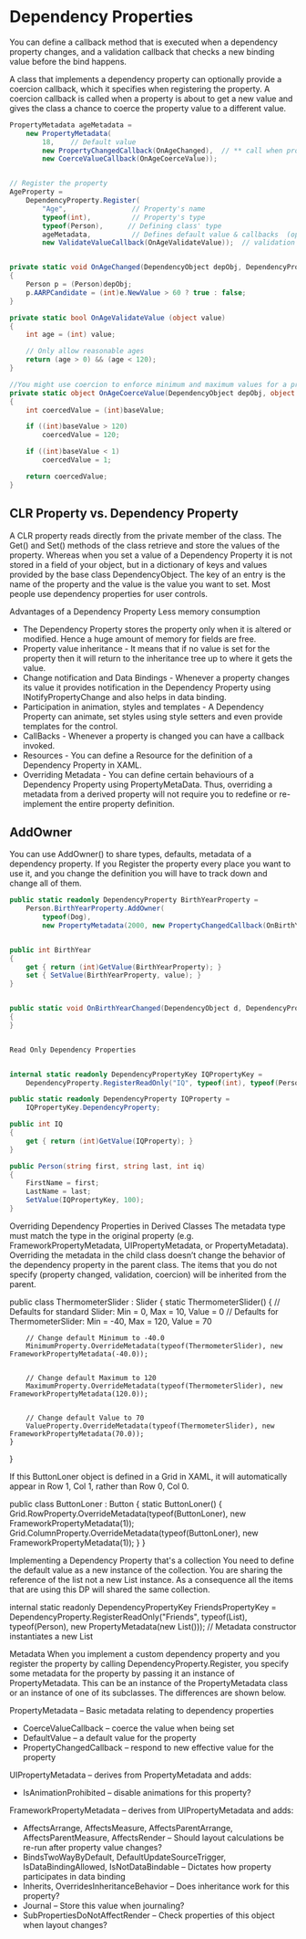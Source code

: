# Dependency Properties

You can define a callback method that is executed when a dependency property changes, and a validation callback that checks a new binding value before the bind happens.

A class that implements a dependency property can optionally provide a coercion callback, which it specifies when registering the property. A coercion callback is called when a property is about to get a new value and gives the class a chance to coerce the property value to a different value.

```csharp
PropertyMetadata ageMetadata =
    new PropertyMetadata(
        18,    // Default value
        new PropertyChangedCallback(OnAgeChanged),  // ** call when property changes
        new CoerceValueCallback(OnAgeCoerceValue));


// Register the property
AgeProperty =
    DependencyProperty.Register(
        "Age",                // Property's name
        typeof(int),          // Property's type
        typeof(Person),      // Defining class' type
        ageMetadata,          // Defines default value & callbacks  (optional)
        new ValidateValueCallback(OnAgeValidateValue));  // validation (optional)


private static void OnAgeChanged(DependencyObject depObj, DependencyPropertyChangedEventArgs e)
{
    Person p = (Person)depObj;
    p.AARPCandidate = (int)e.NewValue > 60 ? true : false;
}

private static bool OnAgeValidateValue (object value)
{
    int age = (int) value;

    // Only allow reasonable ages
    return (age > 0) && (age < 120);
}

//You might use coercion to enforce minimum and maximum values for a property
private static object OnAgeCoerceValue(DependencyObject depObj, object baseValue)
{
    int coercedValue = (int)baseValue;

    if ((int)baseValue > 120)
        coercedValue = 120;

    if ((int)baseValue < 1)
        coercedValue = 1;

    return coercedValue;
}
```

## CLR Property vs. Dependency Property

A CLR property reads directly from the private member of the class. The Get() and Set() methods of the class retrieve and store the values of the property. Whereas when you set a value of a Dependency Property it is not stored in a field of your object, but in a dictionary of keys and values provided by the base class DependencyObject. The key of an entry is the name of the property and the value is the value you want to set. Most people use dependency properties for user controls.

Advantages of a Dependency Property Less memory consumption

 - The Dependency Property stores the property only when it is altered or modified. Hence a huge amount of memory for fields are free.
- Property value inheritance - It means that if no value is set for the property then it will return to the inheritance tree up to where it gets the value.
- Change notification and Data Bindings - Whenever a property changes its value it provides notification in the Dependency Property using INotifyPropertyChange and also helps in data binding.
- Participation in animation, styles and templates - A Dependency Property can animate, set styles using style setters and even provide templates for the control.
- CallBacks - Whenever a property is changed you can have a callback invoked.
- Resources - You can define a Resource for the definition of a Dependency Property in XAML.
- Overriding Metadata - You can define certain behaviours of a Dependency Property using PropertyMetaData. Thus, overriding a metadata from a derived property will not require you to redefine or re-implement the entire property definition.

## AddOwner
You can use AddOwner() to share types, defaults, metadata of a dependency property. If you Register the property every place you want to use it, and you change the definition you will have to track down and change all of them.

```csharp
public static readonly DependencyProperty BirthYearProperty =
    Person.BirthYearProperty.AddOwner(
        typeof(Dog),
        new PropertyMetadata(2000, new PropertyChangedCallback(OnBirthYearChanged)));


public int BirthYear
{
    get { return (int)GetValue(BirthYearProperty); }
    set { SetValue(BirthYearProperty, value); }
}


public static void OnBirthYearChanged(DependencyObject d, DependencyPropertyChangedEventArgs e)
{
}


Read Only Dependency Properties


internal static readonly DependencyPropertyKey IQPropertyKey =
    DependencyProperty.RegisterReadOnly("IQ", typeof(int), typeof(Person), new PropertyMetadata(100));

public static readonly DependencyProperty IQProperty =
    IQPropertyKey.DependencyProperty;

public int IQ
{
    get { return (int)GetValue(IQProperty); }
}

public Person(string first, string last, int iq)
{
    FirstName = first;
    LastName = last;
    SetValue(IQPropertyKey, 100);
}
```

Overriding Dependency Properties in Derived Classes
The metadata type must match the type in the original property (e.g. FrameworkPropertyMetadata, UIPropertyMetadata, or PropertyMetadata). Overriding the metadata in the child class doesn’t change the behavior of the dependency property in the parent class. The items that you do not specify (property changed, validation, coercion) will be inherited from the parent.


public class ThermometerSlider : Slider
{
    static ThermometerSlider()
    {
        // Defaults for standard Slider: Min = 0, Max = 10, Value = 0
        // Defaults for ThermometerSlider: Min = -40, Max = 120, Value = 70


        // Change default Minimum to -40.0
        MinimumProperty.OverrideMetadata(typeof(ThermometerSlider), new FrameworkPropertyMetadata(-40.0));


        // Change default Maximum to 120
        MaximumProperty.OverrideMetadata(typeof(ThermometerSlider), new FrameworkPropertyMetadata(120.0));


        // Change default Value to 70
        ValueProperty.OverrideMetadata(typeof(ThermometerSlider), new FrameworkPropertyMetadata(70.0));
    }
}

If this ButtonLoner object is defined in a Grid in XAML, it will automatically appear in Row 1, Col 1, rather than Row 0, Col 0.


public class ButtonLoner : Button
{
  static ButtonLoner()
  {
  Grid.RowProperty.OverrideMetadata(typeof(ButtonLoner), new FrameworkPropertyMetadata(1));
  Grid.ColumnProperty.OverrideMetadata(typeof(ButtonLoner), new FrameworkPropertyMetadata(1));
  }
}

<Grid>
    <Grid.RowDefinitions>
        <RowDefinition/>
        <RowDefinition/>
    </Grid.RowDefinitions>
    <Grid.ColumnDefinitions>
        <ColumnDefinition/>
        <ColumnDefinition/>
    </Grid.ColumnDefinitions>
    <app:ButtonLoner x:Name="btnLoner" Content="Loner" Width="100" Height="25"/>
</Grid>


Implementing a Dependency Property that's a collection
You need to define the default value as a new instance of the collection. You are sharing the reference of the list not a new List instance. As a consequence all the items that are using this DP will shared the same collection.


internal static readonly DependencyPropertyKey FriendsPropertyKey =
    DependencyProperty.RegisterReadOnly("Friends", typeof(List<Person>), typeof(Person),
      new PropertyMetadata(new List<Person>()));      // Metadata constructor instantiates a new List


Metadata
When you implement a custom dependency property and you register the property by calling DependencyProperty.Register, you specify some metadata for the property by passing it an instance of PropertyMetadata. This can be an instance of the PropertyMetadata class or an instance of one of its subclasses. The differences are shown below.

PropertyMetadata – Basic metadata relating to dependency properties
- CoerceValueCallback – coerce the value when being set
- DefaultValue – a default value for the property
- PropertyChangedCallback – respond to new effective value for the property



UIPropertyMetadata – derives from PropertyMetadata and adds:
- IsAnimationProhibited – disable animations for this property?



FrameworkPropertyMetadata – derives from UIPropertyMetadata and adds:
- AffectsArrange, AffectsMeasure, AffectsParentArrange, AffectsParentMeasure, AffectsRender – Should layout calculations be re-run after property value changes?
- BindsTwoWayByDefault, DefaultUpdateSourceTrigger, IsDataBindingAllowed, IsNotDataBindable – Dictates how property participates in data binding
- Inherits, OverridesInheritanceBehavior – Does inheritance work for this property?
- Journal – Store this value when journaling?
- SubPropertiesDoNotAffectRender – Check properties of this object when layout changes?




<!--stackedit_data:
eyJoaXN0b3J5IjpbLTg2Mzk3ODAyM119
-->
